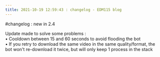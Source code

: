 ```yaml
---
title: 2021-10-19 12:59:43 : changelog - EDM115 blog
---
```


#changelog : new in 2.4  
  
Update made to solve some problems :  
• Cooldown between 15 and 60 seconds to avoid flooding the bot  
• If you retry to download the same video in the same quality/format, the bot won't re-download it twice, but will only keep 1 process in the stack
